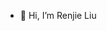 - 👋 Hi, I’m Renjie Liu

<!---
renjiel0729/renjiel0729 is a ✨ special ✨ repository because its `README.md` (this file) appears on your GitHub profile.
You can click the Preview link to take a look at your changes.
--->
